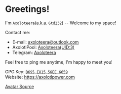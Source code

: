 # Greetings!
I'm `Axoloteera`(a.k.a. `Gtd232`) -- Welcome to my space!   

Contact me:
 - E-mail: [axoloteera@outlook.com](mailto:axoloteera@outlook.com)  
 - AxolotlPool: [Axoloteera(UID:3)](https://axopl.com/user/3)
 - Telegram: [Axoloteera](https://t.me/Axoloteera)


Feel free to ping me anytime, I'm happy to meet you!


GPG Key: [`B695 E815 56EE 6659`](https://github.com/Axoloteera.gpg)  
Website: <https://axolotlpower.com>  
<!--
<div align="center">
  <img src="https://raw.githubusercontent.com/Gtd232/Gtd232/main/github-metrics.svg"><br>
</div>
-->
[Avatar Source](https://x.com/max80072/status/1895849259490295894)
